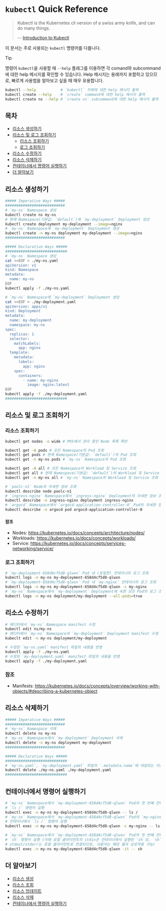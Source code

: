 # `kubectl` Quick Reference

> Kubectl is the Kubernetes cli version of a swiss army knife, and can do many things.
>
> -- [Introduction to Kubectl](https://kubectl.docs.kubernetes.io/guides/introduction/kubectl/)

이 문서는 주로 사용되는 `kubectl` 명령어를 다룹니다.

> [!TIP]
> 명령어 `kubectl`을 사용할 때 `--help` 플래그를 이용하면 각 comand와 subcommand에 대한 help 메시지를
> 확인할 수 있습니다. Help 메시지는 용례까지 포함하고 있으므로, 빠르게 사용법을 알아보고 싶을 때 매우 유용합니다.
>
> ```bash
> kubectl --help           # `kubectl` 자체에 대한 help 메시지 출력
> kubectl create --help    # `create` command에 대한 help 메시지 출력
> kubectl create ns --help # `create ns` subcommand에 대한 help 메시지 출력
> ```

## 목차

- [리소스 생성하기](#리소스-생성하기)
- [리소스 및 로그 조회하기](#리소스-및-로그-조회하기)
  - [리소스 조회하기](#리소스-조회하기)
  - [로그 조회하기](#로그-조회하기)
- [리소스 수정하기](#리소스-수정하기)
- [리소스 삭제하기](#리소스-삭제하기)
- [컨테이너에서 명령어 실행하기](#컨테이너에서-명령어-실행하기)
- [더 알아보기](#더-알아보기)

## 리소스 생성하기

```bash
##### Imperative Ways #####
###########################
# `my-ns` Namespace 생성
kubectl create ns my-ns
# 현재 Namespace(기본값: `default`)에 `my-deployment` Deployment 생성
kubectl create deployment my-deployment --image=nginx
# `my-ns` Namespace에 `my-deployment` Deployment 생성
kubectl create -n my-ns deployment my-deployment --image=nginx
###########################

##### Declarative Ways #####
############################
# `my-ns` Namespace 생성
cat <<EOF > ./my-ns.yaml
apiVersion: v1
kind: Namespace
metadata:
  name: my-ns
EOF
kubectl apply -f ./my-ns.yaml

# `my-ns` Namespace에 `my-deployment` Deployment 생성
cat <<EOF > ./my-deployment.yaml
apiVersion: apps/v1
kind: Deployment
metadata:
  name: my-deployment
  namespace: my-ns
spec:
  replicas: 1
  selector:
    matchLabels:
      app: nginx
  template:
    metadata:
      labels:
        app: nginx
    spec:
      containers:
        - name: my-nginx
          image: nginx:latest
EOF
kubectl apply -f ./my-deployment.yaml
############################
```

## 리소스 및 로그 조회하기

### 리소스 조회하기

```bash
kubectl get nodes -o wide # PKS에서 관리 중인 Node 목록 확인

kubectl get -A pods # 모든 Namespace의 Pod 조회
kubectl get pods # 현재 Namespace(기본값: `default`)의 Pod 조회
kubectl get -n my-ns pods # `my-ns` Namespace의 Pod 조회

kubectl get -A all # 모든 Namespace의 Workload 및 Service 조회
kubectl get all # 현재 Namespace(기본값: `default`)의 Workload 및 Service 조회
kubectl get -n my-ns all # `my-ns` Namespace의 Workload 및 Service 조회

# `poolc-n1` Node의 자세한 정보 조회
kubectl describe node poolc-n1
# `ingress-nginx` Namespace에서 `ingress-nginx` Deployment의 자세한 정보 조회
kubectl describe -n ingress-nginx deployment ingress-nginx
# `argocd` Namespace에서 `argocd-application-controller-0` Pod의 자세한 정보 조회
kubectl describe -n argocd pod argocd-application-controller-0
```

#### 참조

- Nodes: <https://kubernetes.io/docs/concepts/architecture/nodes/>
- Workloads: <https://kubernetes.io/docs/concepts/workloads/>
- Service: <https://kubernetes.io/docs/concepts/services-networking/service/>

### 로그 조회하기

```bash
# `my-deployment-658d4cf5d8-qlwxn` Pod 내 (유일한) 컨테이너의 로그 조회
kubectl logs -n my-ns my-deployment-658d4cf5d8-qlwxn
# `my-deployment-658d4cf5d8-qlwxn` Pod 내 `my-nginx` 컨테이너의 로그 조회
kubectl logs -n my-ns my-deployment-658d4cf5d8-qlwxn -c my-nginx
# `my-ns` Namespace에서 `my-deployment` Deployment에 속한 모든 Pod의 로그 조회
kubectl logs -n my-ns deployment/my-deployment --all-pods=true
```

## 리소스 수정하기

```bash
# 에디터에서 `my-ns` Namespace manifest 수정
kubectl edit ns/my-ns
# 에디터에서 `my-ns` Namespace의 `my-deployment` Deployment manifest 수정
kubeclt edit -n my-ns deployment/my-deployment

# 수정된 `my-ns.yaml` manifest 파일의 내용을 반영
kubectl apply -f ./my-ns.yaml
# 수정된 `my-deployment.yaml` manifest 파일의 내용을 반영
kubectl apply -f ./my-deployment.yaml
```

### 참조

- Manifests: <https://kubernetes.io/docs/concepts/overview/working-with-objects/#describing-a-kubernetes-object>

## 리소스 삭제하기

```bash
##### Imperative Ways #####
###########################
# `my-ns` Namespace 삭제
kubectl delete ns my-ns
# `my-ns` Namespace에서 `my-deployment` Deployment 삭제
kubectl delete -n my-ns deployment my-deployment
###########################

##### Declarative Ways #####
############################
# `my-ns.yaml`, `my-deployment.yaml` 파일의 `.metadata.name`에 대응되는 리소스 삭제
kubectl delete ./my-ns.yaml ./my-deployment.yaml
############################
```

## 컨테이너에서 명령어 실행하기

```bash
# `my-ns` Namespace에서 `my-deployment-658d4cf5d8-qlwxn` Pod의 첫 번째 컨테이너에서
# `ls /` 명령어 실행
kubectl exec -n my-ns my-deployment-658d4cf5d8-qlwxn -- ls /
# `my-ns` Namespace에서 `my-deployment-658d4cf5d8-qlwxn` Pod의 `my-nginx`
# 컨테이너에서 `ls /` 명령어 실행
kubectl exec -n my-ns my-deployment-658d4cf5d8-qlwxn -c my-nginx -- ls /

# `my-ns` Namespace에서 `my-deployment-658d4cf5d8-qlwxn` Pod의 첫 번째 컨테이너에서
# `sh` 명령어 실행 (이때 로컬 클라이언트의 stdin은 컨테이너에서 실행된 `sh`로, `sh`의
# stdout/stderr는 로컬 클라이언트로 연결되므로, 사용자는 해당 쉘과 상호작용 가능)
kubectl exec -n my-ns my-deployment-658d4cf5d8-qlwxn -it -- sh
```

## 더 알아보기

- [리소스 생성](https://kubernetes.io/docs/reference/kubectl/quick-reference/#creating-objects)
- [리소스 조회](https://kubernetes.io/docs/reference/kubectl/quick-reference/#viewing-and-finding-resources)
- [리소스 업데이트](https://kubernetes.io/docs/reference/kubectl/quick-reference/#editing-resources)
- [리소스 삭제](https://kubernetes.io/docs/reference/kubectl/quick-reference/#deleting-resources)
- [컨테이너에서 명령어 실행하기](https://kubernetes.io/docs/reference/kubectl/quick-reference/#interacting-with-running-pods)
